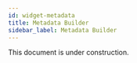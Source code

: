 ```yaml
---
id: widget-metadata
title: Metadata Builder
sidebar_label: Metadata Builder
---
```

This document is under construction.
